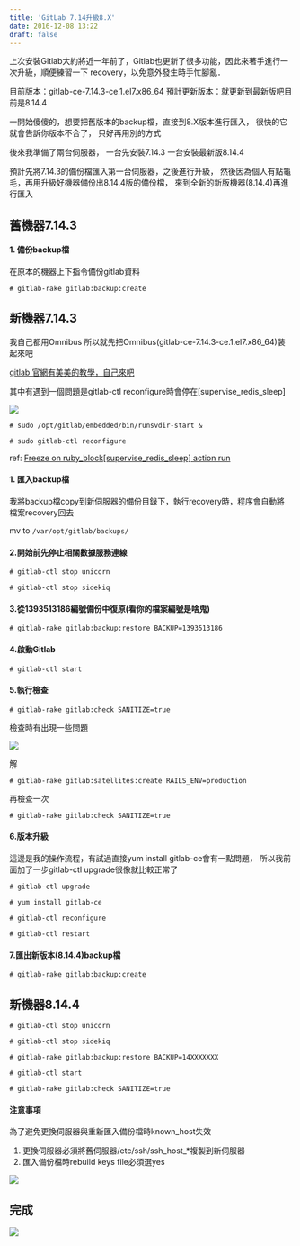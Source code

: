 ```yaml
---
title: 'GitLab 7.14升級8.X'
date: 2016-12-08 13:22
draft: false
---
```

上次安裝Gitlab大約將近一年前了，Gitlab也更新了很多功能，因此來著手進行一次升級，順便練習一下
recovery，以免意外發生時手忙腳亂．

目前版本：gitlab-ce-7.14.3-ce.1.el7.x86_64
預計更新版本：就更新到最新版吧目前是8.14.4

一開始傻傻的，想要把舊版本的backup檔，直接到8.X版本進行匯入，
很快的它就會告訴你版本不合了，
只好再用別的方式

後來我準備了兩台伺服器，
一台先安裝7.14.3
一台安裝最新版8.14.4

預計先將7.14.3的備份檔匯入第一台伺服器，之後進行升級，
然後因為個人有點龜毛，再用升級好機器備份出8.14.4版的備份檔，
來到全新的新版機器(8.14.4)再進行匯入

## 舊機器7.14.3

#### 1. 備份backup檔

在原本的機器上下指令備份gitlab資料

`# gitlab-rake gitlab:backup:create`

## 新機器7.14.3

我自己都用Omnibus
所以就先把Omnibus(gitlab-ce-7.14.3-ce.1.el7.x86_64)裝起來吧

[gitlab 官網有美美的教學，自己來吧](https://about.gitlab.com/downloads/#centos7)

其中有遇到一個問題是gitlab-ctl reconfigure時會停在[supervise_redis_sleep]

<img desc="" src="//imagehosting.rickyfun.net/201609/M12-A01-02.jpg">

`# sudo /opt/gitlab/embedded/bin/runsvdir-start &`

`# sudo gitlab-ctl reconfigure`

ref: [Freeze on ruby_block[supervise_redis_sleep] action run](https://gitlab.com/gitlab-org/omnibus-gitlab/issues/430)


#### 1. 匯入backup檔

我將backup檔copy到新伺服器的備份目錄下，執行recovery時，程序會自動將檔案recovery回去

mv to `/var/opt/gitlab/backups/`

#### 2.開始前先停止相關數據服務連線

`# gitlab-ctl stop unicorn`

`# gitlab-ctl stop sidekiq`

#### 3.從1393513186編號備份中復原(看你的檔案編號是啥鬼)

`# gitlab-rake gitlab:backup:restore BACKUP=1393513186`

#### 4.啟動Gitlab

`# gitlab-ctl start`

#### 5.執行檢查

`# gitlab-rake gitlab:check SANITIZE=true`

檢查時有出現一些問題

<img desc="" src="//imagehosting.rickyfun.net/201609/M12-A01-01.jpg">

解

`# gitlab-rake gitlab:satellites:create RAILS_ENV=production`

再檢查一次

`# gitlab-rake gitlab:check SANITIZE=true`

#### 6.版本升級

這邊是我的操作流程，有試過直接yum install gitlab-ce會有一點問題，
所以我前面加了一步gitlab-ctl upgrade很像就比較正常了

`# gitlab-ctl upgrade`

`# yum install gitlab-ce`

`# gitlab-ctl reconfigure`

`# gitlab-ctl restart`

#### 7.匯出新版本(8.14.4)backup檔

`# gitlab-rake gitlab:backup:create`

## 新機器8.14.4

`# gitlab-ctl stop unicorn`

`# gitlab-ctl stop sidekiq`

`# gitlab-rake gitlab:backup:restore BACKUP=14XXXXXXX`

`# gitlab-ctl start`

`# gitlab-rake gitlab:check SANITIZE=true`

#### 注意事項

為了避免更換伺服器與重新匯入備份檔時known_host失效

1. 更換伺服器必須將舊伺服器/etc/ssh/ssh_host_*複製到新伺服器
2. 匯入備份檔時rebuild keys file必須選yes

<img desc="" src="//imagehosting.rickyfun.net/201609/M12-A01-03.jpg">

## 完成

<img desc="" src="//imagehosting.rickyfun.net/201609/M12-A01-04.jpg">

